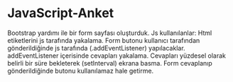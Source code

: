 # JavaScript-Anket
Bootstrap yardımı ile bir form sayfası oluşturduk.
Js kullanılanlar:
Html etiketlerini js tarafında yakalama.
Form butonu kullanıcı tarafından gönderildiğinde js tarafında (.addEventListener) yapılacaklar. 
addEventListener içerisinde cevapları yakalama.
Cevapları yüzdesel olarak belirli bir süre bekleterek (setInterval) ekrana basma.
Form cevaplanıp gönderildiğinde butonu kullanılamaz hale getirme.
